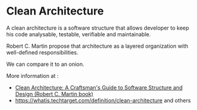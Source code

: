 # Clean Architecture

A clean architecture is a software structure that allows developer to keep his code analysable, testable, verifiable and maintainable.

Robert C. Martin propose that architecture as a layered organization with well-defined responsibilities.

We can compare it to an onion.

More information at :

* [Clean Architecture: A Craftsman's Guide to Software Structure and Design (Robert C. Martin book)](https://www.amazon.fr/Clean-Architecture-Craftsmans-Software-Structure/dp/0134494164)
* <https://whatis.techtarget.com/definition/clean-architecture> and others

